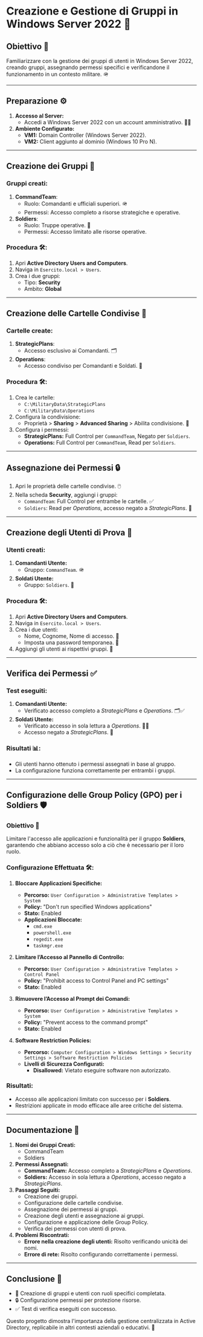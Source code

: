 # Creazione e Gestione di Gruppi in Windows Server 2022 🎯

## Obiettivo 🚀
Familiarizzare con la gestione dei gruppi di utenti in Windows Server 2022, creando gruppi, assegnando permessi specifici e verificandone il funzionamento in un contesto militare. 🪖

---

## Preparazione ⚙️
1. **Accesso al Server:**
   - Accedi a Windows Server 2022 con un account amministrativo. 👨‍💻
2. **Ambiente Configurato:**
   - **VM1:** Domain Controller (Windows Server 2022).
   - **VM2:** Client aggiunto al dominio (Windows 10 Pro N).

---

## Creazione dei Gruppi 👥
### Gruppi creati:
1. **CommandTeam**:
   - Ruolo: Comandanti e ufficiali superiori. 🪖
   - Permessi: Accesso completo a risorse strategiche e operative.
2. **Soldiers**:
   - Ruolo: Truppe operative. 🥾
   - Permessi: Accesso limitato alle risorse operative.

### Procedura 🛠️:
1. Apri **Active Directory Users and Computers**.
2. Naviga in `Esercito.local > Users`.
3. Crea i due gruppi:
   - Tipo: **Security**
   - Ambito: **Global**

---

## Creazione delle Cartelle Condivise 📂
### Cartelle create:
1. **StrategicPlans**:
   - Accesso esclusivo ai Comandanti. 🗂️
2. **Operations**:
   - Accesso condiviso per Comandanti e Soldati. 📜

### Procedura 🛠️:
1. Crea le cartelle:
   - `C:\MilitaryData\StrategicPlans`
   - `C:\MilitaryData\Operations`
2. Configura la condivisione:
   - Proprietà > **Sharing** > **Advanced Sharing** > Abilita condivisione. 🔗
3. Configura i permessi:
   - **StrategicPlans:** Full Control per `CommandTeam`, Negato per `Soldiers`.
   - **Operations:** Full Control per `CommandTeam`, Read per `Soldiers`.

---

## Assegnazione dei Permessi 🔒
1. Apri le proprietà delle cartelle condivise. 🖱️
2. Nella scheda **Security**, aggiungi i gruppi:
   - `CommandTeam`: Full Control per entrambe le cartelle. ✅
   - `Soldiers`: Read per *Operations*, accesso negato a *StrategicPlans*. 🚫

---

## Creazione degli Utenti di Prova 👤
### Utenti creati:
1. **Comandanti Utente:**
   - Gruppo: `CommandTeam`. 🪖
2. **Soldati Utente:**
   - Gruppo: `Soldiers`. 🥾

### Procedura 🛠️:
1. Apri **Active Directory Users and Computers**.
2. Naviga in `Esercito.local > Users`.
3. Crea i due utenti:
   - Nome, Cognome, Nome di accesso. 📝
   - Imposta una password temporanea. 🔑
4. Aggiungi gli utenti ai rispettivi gruppi. 🔗

---

## Verifica dei Permessi ✅
### Test eseguiti:
1. **Comandanti Utente:**
   - Verificato accesso completo a *StrategicPlans* e *Operations*. 🗂️✅
2. **Soldati Utente:**
   - Verificato accesso in sola lettura a *Operations*. 📜✅
   - Accesso negato a *StrategicPlans*. 🚫

### Risultati 📊:
- Gli utenti hanno ottenuto i permessi assegnati in base al gruppo.
- La configurazione funziona correttamente per entrambi i gruppi.

---

## Configurazione delle Group Policy (GPO) per i Soldiers 🛡️
### Obiettivo 🎯
Limitare l'accesso alle applicazioni e funzionalità per il gruppo **Soldiers**, garantendo che abbiano accesso solo a ciò che è necessario per il loro ruolo.

### Configurazione Effettuata 🛠️:
1. **Bloccare Applicazioni Specifiche:**
   - **Percorso:** `User Configuration > Administrative Templates > System`
   - **Policy:** "Don't run specified Windows applications"
   - **Stato:** Enabled
   - **Applicazioni Bloccate:**
     - `cmd.exe`
     - `powershell.exe`
     - `regedit.exe`
     - `taskmgr.exe`

2. **Limitare l’Accesso al Pannello di Controllo:**
   - **Percorso:** `User Configuration > Administrative Templates > Control Panel`
   - **Policy:** "Prohibit access to Control Panel and PC settings"
   - **Stato:** Enabled

3. **Rimuovere l’Accesso al Prompt dei Comandi:**
   - **Percorso:** `User Configuration > Administrative Templates > System`
   - **Policy:** "Prevent access to the command prompt"
   - **Stato:** Enabled

4. **Software Restriction Policies:**
   - **Percorso:** `Computer Configuration > Windows Settings > Security Settings > Software Restriction Policies`
   - **Livelli di Sicurezza Configurati:**
     - **Disallowed:** Vietato eseguire software non autorizzato.

### Risultati:
- Accesso alle applicazioni limitato con successo per i **Soldiers**.
- Restrizioni applicate in modo efficace alle aree critiche del sistema.

---

## Documentazione 📄
1. **Nomi dei Gruppi Creati:**
   - CommandTeam
   - Soldiers
2. **Permessi Assegnati:**
   - **CommandTeam:** Accesso completo a *StrategicPlans* e *Operations*.
   - **Soldiers:** Accesso in sola lettura a *Operations*, accesso negato a *StrategicPlans*.
3. **Passaggi Seguiti:**
   - Creazione dei gruppi.
   - Configurazione delle cartelle condivise.
   - Assegnazione dei permessi ai gruppi.
   - Creazione degli utenti e assegnazione ai gruppi.
   - Configurazione e applicazione delle Group Policy.
   - Verifica dei permessi con utenti di prova.
4. **Problemi Riscontrati:**
   - **Errore nella creazione degli utenti:** Risolto verificando unicità dei nomi.
   - **Errore di rete:** Risolto configurando correttamente i permessi.

---

## Conclusione 🏁
- 🎯 Creazione di gruppi e utenti con ruoli specifici completata.
- 🔒 Configurazione permessi per protezione risorse.
- ✅ Test di verifica eseguiti con successo.

Questo progetto dimostra l'importanza della gestione centralizzata in Active Directory, replicabile in altri contesti aziendali o educativi. 🚀
